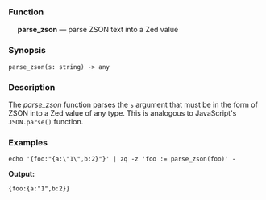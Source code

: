 ### Function

&emsp; **parse_zson** &mdash; parse ZSON text into a Zed value

### Synopsis

```
parse_zson(s: string) -> any
```
### Description

The _parse_zson_ function parses the `s` argument that must be in the form
of ZSON into a Zed value of any type.  This is analogous to JavaScript's
`JSON.parse()` function.


### Examples

```mdtest-command
echo '{foo:"{a:\"1\",b:2}"}' | zq -z 'foo := parse_zson(foo)' -
```

**Output:**
```mdtest-output
{foo:{a:"1",b:2}}
```
